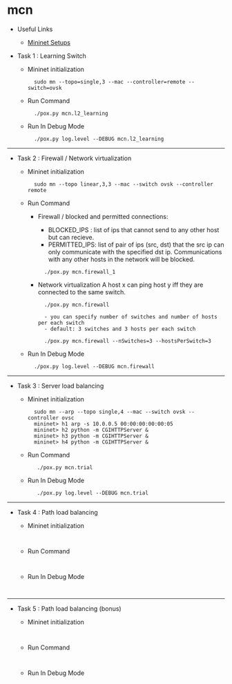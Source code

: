 # mcn


* Useful Links
  - [Mininet Setups](http://sdnhub.org/resources/useful-mininet-setups/)

* Task 1 : Learning Switch
  - Mininet initialization

    ```
      sudo mn --topo=single,3 --mac --controller=remote --switch=ovsk
    ```
  - Run Command

    ```
      ./pox.py mcn.l2_learning
    ```
  - Run In Debug Mode

    ```
      ./pox.py log.level --DEBUG mcn.l2_learning
    ```
----
* Task 2 : Firewall / Network virtualization
  - Mininet initialization

    ```
      sudo mn --topo linear,3,3 --mac --switch ovsk --controller remote      
    ```
  - Run Command
    - Firewall / blocked and permitted connections:
      - BLOCKED_IPS : list of ips that cannot send to any other host but can recieve.
      - PERMITTED_IPS: list of pair of ips (src, dst) that the src ip can only communicate with the specified dst ip. Communications with any other hosts in the network will be blocked.
      
      ```
        ./pox.py mcn.firewall_1
      ```

    - Network virtualization
      A host x can ping host y iff they are connected to the same switch.
      ```
        ./pox.py mcn.firewall

        - you can specify number of switches and number of hosts per each switch
        - default: 3 switches and 3 hosts per each switch

        ./pox.py mcn.firewall --nSwitches=3 --hostsPerSwitch=3
      ```
  - Run In Debug Mode

    ```
      ./pox.py log.level --DEBUG mcn.firewall
    ```
----
* Task 3 : Server load balancing
  - Mininet initialization

    ```
      sudo mn --arp --topo single,4 --mac --switch ovsk --controller ovsc
      mininet> h1 arp -s 10.0.0.5 00:00:00:00:00:05
      mininet> h2 python -m CGIHTTPServer &
      mininet> h3 python -m CGIHTTPServer &
      mininet> h4 python -m CGIHTTPServer &
    ```
  - Run Command

    ```
       ./pox.py mcn.trial
    ```
  - Run In Debug Mode

    ```
       ./pox.py log.level --DEBUG mcn.trial

    ```
----
* Task 4 : Path load balancing
  - Mininet initialization

    ```
      
    ```
  - Run Command

    ```
      
    ```
  - Run In Debug Mode

    ```
      
    ```
----
* Task 5 : Path load balancing (bonus)
  - Mininet initialization

    ```
      
    ```
  - Run Command

    ```
      
    ```
  - Run In Debug Mode

    ```
      
    ```

